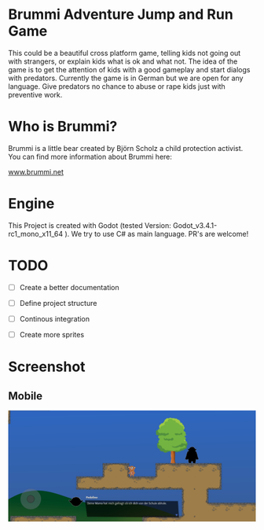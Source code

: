 # Brummi Adventure Jump and Run Game
This could be a beautiful cross platform game, telling kids not going out with strangers,
or explain kids what is ok and what not. The idea of the game is to get the attention of kids with a good gameplay and start dialogs with predators. Currently the game is in German but we are open for any language. Give predators no chance to abuse or rape kids just with preventive work. 

# Who is Brummi?
Brummi is a little bear created by Björn Scholz a child protection activist.
You can find more information about Brummi here:

www.brummi.net

# Engine

This Project is created with Godot (tested Version: Godot_v3.4.1-rc1_mono_x11_64 ). We try to use C# as main language. PR's are welcome!

# TODO
- [ ] Create a better documentation
- [ ] Define project structure
- [ ] Continous integration
- [ ] Create more sprites


# Screenshot
## Mobile

![](Docs/screenshot1.jpg)